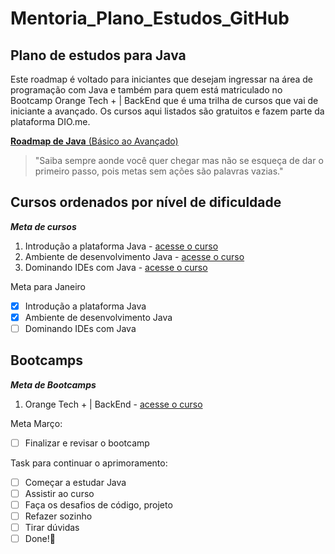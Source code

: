 # Mentoria_Plano_Estudos_GitHub

## Plano de estudos para Java

Este roadmap é voltado para iniciantes que desejam ingressar na área de programação com Java e também para quem está matriculado no Bootcamp Orange Tech + | BackEnd que é uma trilha de cursos que vai de iniciante a avançado. Os cursos aqui listados são gratuitos e fazem parte da plataforma DIO.me. 

[**Roadmap de Java** (Básico ao Avançado)](https://github.com/julianazanelatto/roadmap_java_repo/blob/main/README.md)

> "Saiba sempre aonde você quer chegar mas não se esqueça de dar o primeiro passo, pois metas sem ações são palavras vazias."

## Cursos ordenados por nível de dificuldade

__*Meta de cursos*__

1. Introdução a plataforma Java - [acesse o curso](https://web.dio.me/course/introducao-ao-ecossistema-e-documentacao-java/learning/54e1ad91-8842-4065-bc89-37329f54f0cd)
2. Ambiente de desenvolvimento Java - [acesse o curso](https://web.dio.me/course/configurando-ambiente-de-desenvolvimento-java-no-linux/learning/0668bbda-e32e-44bc-9100-d9dd781bdf8f)
3. Dominando IDEs com Java - [acesse o curso](https://web.dio.me/course/dominando-ides-java/learning/b0f1ae39-6af7-4a2c-8fc2-c73ae8463c84)


Meta para Janeiro
- [X] Introdução a plataforma Java
- [X] Ambiente de desenvolvimento Java
- [ ] Dominando IDEs com Java

## Bootcamps

__*Meta de Bootcamps*__

1. Orange Tech + | BackEnd - [acesse o curso](https://web.dio.me/track/2aeff5aa-bb23-4141-8109-20fa42b58ff7)

Meta Março:
- [ ] Finalizar e revisar o bootcamp

Task para continuar o aprimoramento:
- [ ] Começar a estudar Java
- [ ] Assistir ao curso
- [ ] Faça os desafios de código, projeto
- [ ] Refazer sozinho 
- [ ] Tirar dúvidas
- [ ] Done!🎉
